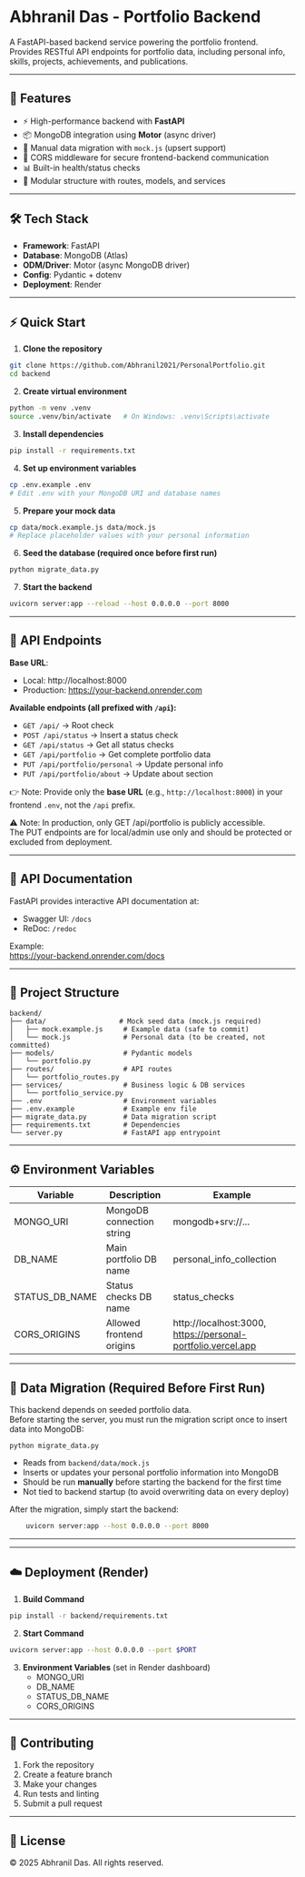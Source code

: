 # Abhranil Das - Portfolio Backend

A FastAPI-based backend service powering the portfolio frontend.  
Provides RESTful API endpoints for portfolio data, including personal info, skills, projects, achievements, and publications.  

---

## 🚀 Features

- ⚡ High-performance backend with **FastAPI**  
- 📦 MongoDB integration using **Motor** (async driver)  
- 🔄 Manual data migration with `mock.js` (upsert support)  
- 🔐 CORS middleware for secure frontend-backend communication  
- 📊 Built-in health/status checks  
- 🧩 Modular structure with routes, models, and services  

---

## 🛠 Tech Stack

- **Framework**: FastAPI  
- **Database**: MongoDB (Atlas)  
- **ODM/Driver**: Motor (async MongoDB driver)  
- **Config**: Pydantic + dotenv  
- **Deployment**: Render  

---

## ⚡ Quick Start

1. **Clone the repository**  
```bash
git clone https://github.com/Abhranil2021/PersonalPortfolio.git  
cd backend  
```

2. **Create virtual environment**  
```bash
python -m venv .venv  
source .venv/bin/activate   # On Windows: .venv\Scripts\activate  
```

3. **Install dependencies**  
```bash
pip install -r requirements.txt  
```

4. **Set up environment variables**  
```bash
cp .env.example .env  
# Edit .env with your MongoDB URI and database names  
```

5. **Prepare your mock data**  
```bash
cp data/mock.example.js data/mock.js  
# Replace placeholder values with your personal information  
```

6. **Seed the database (required once before first run)**  
```bash
python migrate_data.py  
```

7. **Start the backend**  
```bash
uvicorn server:app --reload --host 0.0.0.0 --port 8000  
```

---

## 🔗 API Endpoints

**Base URL**:  
- Local: http://localhost:8000  
- Production: https://your-backend.onrender.com  

**Available endpoints (all prefixed with `/api`):**  

- `GET /api/` → Root check  
- `POST /api/status` → Insert a status check  
- `GET /api/status` → Get all status checks  
- `GET /api/portfolio` → Get complete portfolio data  
- `PUT /api/portfolio/personal` → Update personal info  
- `PUT /api/portfolio/about` → Update about section  

👉 Note: Provide only the **base URL** (e.g., `http://localhost:8000`) in your frontend `.env`, not the `/api` prefix.

⚠️ Note: In production, only GET /api/portfolio is publicly accessible.  
The PUT endpoints are for local/admin use only and should be protected or excluded from deployment.

---

## 📖 API Documentation

FastAPI provides interactive API documentation at:

- Swagger UI: `/docs`  
- ReDoc: `/redoc`  

Example:  
https://your-backend.onrender.com/docs 

---

## 📂 Project Structure

```text
backend/  
├── data/                  # Mock seed data (mock.js required)  
│   ├── mock.example.js     # Example data (safe to commit)  
│   └── mock.js             # Personal data (to be created, not committed)  
├── models/                 # Pydantic models  
│   └── portfolio.py  
├── routes/                 # API routes  
│   └── portfolio_routes.py  
├── services/               # Business logic & DB services  
│   └── portfolio_service.py  
├── .env                    # Environment variables  
├── .env.example            # Example env file  
├── migrate_data.py         # Data migration script  
├── requirements.txt        # Dependencies  
└── server.py               # FastAPI app entrypoint  
```

---

## ⚙️ Environment Variables

| Variable         | Description                 | Example |
|------------------|-----------------------------|---------|
| MONGO_URI        | MongoDB connection string   | mongodb+srv://... |
| DB_NAME          | Main portfolio DB name      | personal_info_collection |
| STATUS_DB_NAME   | Status checks DB name       | status_checks |
| CORS_ORIGINS     | Allowed frontend origins    | http://localhost:3000, https://personal-portfolio.vercel.app |

---

## 🔄 Data Migration (Required Before First Run)

This backend depends on seeded portfolio data.  
Before starting the server, you must run the migration script once to insert data into MongoDB:

    python migrate_data.py  

- Reads from `backend/data/mock.js`  
- Inserts or updates your personal portfolio information into MongoDB  
- Should be run **manually** before starting the backend for the first time  
- Not tied to backend startup (to avoid overwriting data on every deploy)  

After the migration, simply start the backend:

```bash
    uvicorn server:app --host 0.0.0.0 --port 8000  
```

---
---

## ☁️ Deployment (Render)

1. **Build Command**  
```bash
pip install -r backend/requirements.txt  
```

2. **Start Command**  
```bash
uvicorn server:app --host 0.0.0.0 --port $PORT  
```

3. **Environment Variables** (set in Render dashboard)  
   - MONGO_URI  
   - DB_NAME  
   - STATUS_DB_NAME  
   - CORS_ORIGINS  

---

## 🤝 Contributing

1. Fork the repository  
2. Create a feature branch  
3. Make your changes  
4. Run tests and linting  
5. Submit a pull request  

---

## 📜 License

© 2025 Abhranil Das. All rights reserved.

